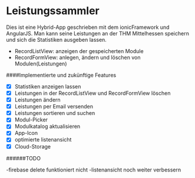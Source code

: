 Leistungssammler
================

Dies ist eine Hybrid-App geschrieben mit dem ionicFramework und AngularJS. Man kann seine Leistungen an der THM Mittelhessen speichern und sich die Statistiken ausgeben lassen.

* RecordListView: anzeigen der gespeicherten Module
* RecordFormView: anlegen, ändern und löschen von Modulen(Leistungen)

####Implementierte und zukünftige Features

- [x] Statistiken anzeigen lassen
- [x] Leistungen in der RecordListView und RecordFormView löschen
- [x] Leistungen ändern
- [x] Leistungen per Email versenden
- [x] Leistungen sortieren und suchen
- [x] Modul-Picker
- [x] Modulkatalog aktualisieren
- [x] App-Icon
- [x] optimierte listenansicht
- [x] Cloud-Storage

######TODO

-firebase delete funktioniert nicht
-listenansicht noch weiter verbessern
